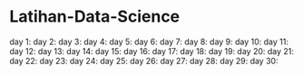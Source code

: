 # Latihan-Data-Science

day 1:
day 2:
day 3:
day 4:
day 5:
day 6:
day 7:
day 8:
day 9:
day 10:
day 11:
day 12:
day 13:
day 14:
day 15:
day 16:
day 17:
day 18:
day 19:
day 20:
day 21:
day 22:
day 23:
day 24:
day 25:
day 26:
day 27:
day 28:
day 29:
day 30:
